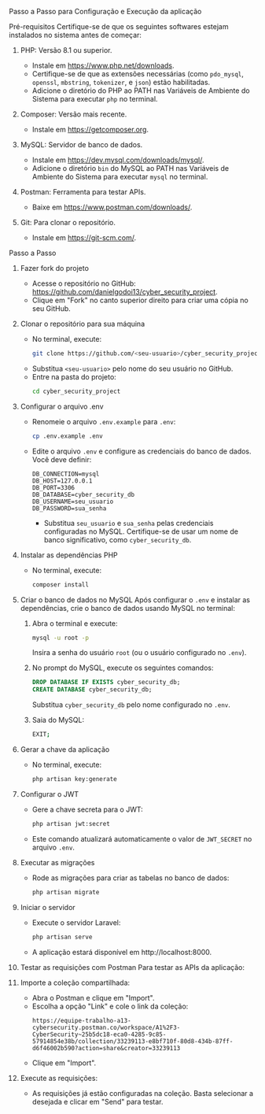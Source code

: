 Passo a Passo para Configuração e Execução da aplicação

Pré-requisitos
Certifique-se de que os seguintes softwares estejam instalados no sistema antes de começar:

1. PHP: Versão 8.1 ou superior.
   - Instale em https://www.php.net/downloads.
   - Certifique-se de que as extensões necessárias (como `pdo_mysql`, `openssl`, `mbstring`, `tokenizer`, e `json`) estão habilitadas.
   - Adicione o diretório do PHP ao PATH nas Variáveis de Ambiente do Sistema para executar `php` no terminal.

2. Composer: Versão mais recente.
   - Instale em https://getcomposer.org.

3. MySQL: Servidor de banco de dados.
   - Instale em https://dev.mysql.com/downloads/mysql/.
   - Adicione o diretório `bin` do MySQL ao PATH nas Variáveis de Ambiente do Sistema para executar `mysql` no terminal.

4. Postman: Ferramenta para testar APIs.
   - Baixe em https://www.postman.com/downloads/.

5. Git: Para clonar o repositório.
   - Instale em https://git-scm.com/.

Passo a Passo

1. Fazer fork do projeto
   - Acesse o repositório no GitHub: https://github.com/danielgodoi13/cyber_security_project.
   - Clique em "Fork" no canto superior direito para criar uma cópia no seu GitHub.

2. Clonar o repositório para sua máquina
   - No terminal, execute:
     ```bash
     git clone https://github.com/<seu-usuario>/cyber_security_project.git
     ```
   - Substitua `<seu-usuario>` pelo nome do seu usuário no GitHub.
   - Entre na pasta do projeto:
     ```bash
     cd cyber_security_project
     ```

3. Configurar o arquivo .env
   - Renomeie o arquivo `.env.example` para `.env`:
     ```bash
     cp .env.example .env
     ```
   - Edite o arquivo `.env` e configure as credenciais do banco de dados. Você deve definir:
     ```env
     DB_CONNECTION=mysql
     DB_HOST=127.0.0.1
     DB_PORT=3306
     DB_DATABASE=cyber_security_db
     DB_USERNAME=seu_usuario
     DB_PASSWORD=sua_senha
     ```
     - Substitua `seu_usuario` e `sua_senha` pelas credenciais configuradas no MySQL. Certifique-se de usar um nome de banco significativo, como `cyber_security_db`.

4. Instalar as dependências PHP
   - No terminal, execute:
     ```bash
     composer install
     ```

5. Criar o banco de dados no MySQL
   Após configurar o `.env` e instalar as dependências, crie o banco de dados usando MySQL no terminal:
   
   1. Abra o terminal e execute:
      ```bash
      mysql -u root -p
      ```
      Insira a senha do usuário `root` (ou o usuário configurado no `.env`).

   2. No prompt do MySQL, execute os seguintes comandos:
      ```sql
      DROP DATABASE IF EXISTS cyber_security_db;
      CREATE DATABASE cyber_security_db;
      ```
      Substitua `cyber_security_db` pelo nome configurado no `.env`.

   3. Saia do MySQL:
      ```bash
      EXIT;
      ```

6. Gerar a chave da aplicação
   - No terminal, execute:
     ```bash
     php artisan key:generate
     ```

7. Configurar o JWT
   - Gere a chave secreta para o JWT:
     ```bash
     php artisan jwt:secret
     ```
   - Este comando atualizará automaticamente o valor de `JWT_SECRET` no arquivo `.env`.

8. Executar as migrações
   - Rode as migrações para criar as tabelas no banco de dados:
     ```bash
     php artisan migrate
     ```

9. Iniciar o servidor
   - Execute o servidor Laravel:
     ```bash
     php artisan serve
     ```
   - A aplicação estará disponível em http://localhost:8000.

10. Testar as requisições com Postman
   Para testar as APIs da aplicação:

   1. Importe a coleção compartilhada:
      - Abra o Postman e clique em "Import".
      - Escolha a opção "Link" e cole o link da coleção:
        ```
        https://equipe-trabalho-a13-cybersecurity.postman.co/workspace/A1%2F3-CyberSecurity~25b5dc18-eca0-4285-9c85-57914854e38b/collection/33239113-e8bf710f-80d8-434b-87ff-d6f46002b590?action=share&creator=33239113
        ```
      - Clique em "Import".

   2. Execute as requisições:
      - As requisições já estão configuradas na coleção. Basta selecionar a desejada e clicar em "Send" para testar.
